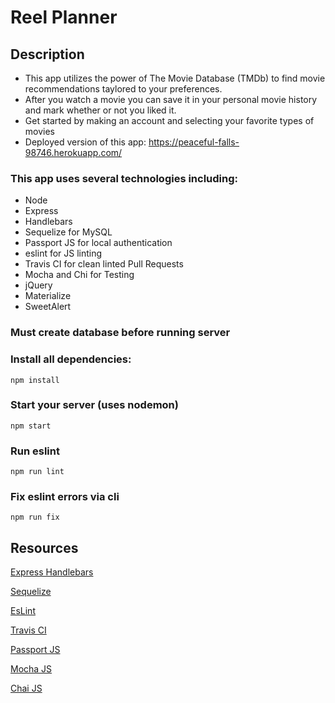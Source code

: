 # Reel Planner

## Description
* This app utilizes the power of The Movie Database (TMDb) to find movie recommendations taylored to your preferences.
* After you watch a movie you can save it in your personal movie history and mark whether or not you liked it.
* Get started by making an account and selecting your favorite types of movies
* Deployed version of this app: https://peaceful-falls-98746.herokuapp.com/

### This app uses several technologies including:
 * Node
 * Express
 * Handlebars
 * Sequelize for MySQL
 * Passport JS for local authentication
 * eslint for JS linting
 * Travis CI for clean linted Pull Requests
 * Mocha and Chi for Testing
 * jQuery
 * Materialize
 * SweetAlert

 ### Must create database before running server

 ### Install all dependencies:

 ```npm install```

 ### Start your server (uses nodemon)
 ```npm start```

### Run eslint
```npm run lint```

### Fix eslint errors via cli
```npm run fix```

## Resources

[Express Handlebars](https://github.com/ericf/express-handlebars)

[Sequelize](http://docs.sequelizejs.com/)

[EsLint](https://eslint.org/)

[Travis CI](https://travis-ci.org/)

[Passport JS](http://www.passportjs.org/)

[Mocha JS](https://mochajs.org/)

[Chai JS](https://www.chaijs.com/)
